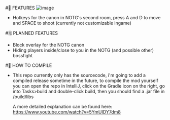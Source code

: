 #🌟 FEATURES
  ![image](https://github.com/user-attachments/assets/bd983137-16fb-474c-95f5-6da4366662c2)
- Hotkeys for the canon in NOTG's second room, press A and D to move and SPACE to shoot (currently not customizable ingame)

#🗒️ PLANNED FEATURES
- Block overlay for the NOTG canon
- Hiding players inside/close to you in the NOTG (and possible other) bossfight

#🐘 HOW TO COMPILE
- This repo currently only has the sourcecode, i'm going to add a compiled release sometime in the future, to compile the mod yourself you can open the repo in IntelliJ, click on the Gradle icon on the right,
  go into Tasks>build and double-click build, then you should find a .jar file in <wynnarsch folder>/build/libs

  A more detailed explanation can be found here:
  https://www.youtube.com/watch?v=5YmUIDY7dm8
